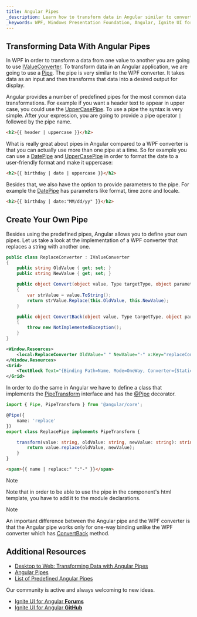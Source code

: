 ```yaml
---
title: Angular Pipes
_description: Learn how to transform data in Angular similar to converters in WPF.
_keywords: WPF, Windows Presentation Foundation, Angular, Ignite UI for Angular, Pipe, Converter
---
```


## Transforming Data With Angular Pipes

In WPF in order to transform a data from one value to another you are going to use [IValueConverter](https://docs.microsoft.com/en-us/dotnet/api/system.windows.data.ivalueconverter?view=netframework-4.8). To transform data in an Angular application, we are going to use a [Pipe](https://angular.io/api/core/Pipe). The pipe is very similar to the WPF converter. It takes data as an input and then transforms that data into a desired output for display.

Angular provides a number of predefined pipes for the most common data transformations. For example if you want a header text to appear in upper case, you could use the [UpperCasePipe](https://angular.io/api/common/UpperCasePipe). To use a pipe the syntax is very simple. After your expression, you are going to provide a pipe operator `|` followed by the pipe name.

```html
<h2>{{ header | uppercase }}</h2>
```

What is really great about pipes in Angular compared to a WPF converter is that you can actually use more than one pipe at a time. So for example you can use a [DatePipe](https://angular.io/api/common/DatePipe) and [UpperCasePipe](https://angular.io/api/common/UpperCasePipe) in order to format the date to a user-friendly format and make it uppercase:

```html
<h2>{{ birthday | date | uppercase }}</h2>
```

Besides that, we also have the option to provide parameters to the pipe. For example the [DatePipe](https://angular.io/api/common/DatePipe) has parameters like format, time zone and locale.

```html
<h2>{{ birthday | date:"MM/dd/yy" }}</h2>
```

## Create Your Own Pipe

Besides using the predefined pipes, Angular allows you to define your own pipes. Let us take a look at the implementation of a WPF converter that replaces a string with another one.

```csharp
public class ReplaceConverter : IValueConverter
{
    public string OldValue { get; set; }
    public string NewValue { get; set; }

    public object Convert(object value, Type targetType, object parameter, CultureInfo culture)
    {
        var strValue = value.ToString();
        return strValue.Replace(this.OldValue, this.NewValue);
    }

    public object ConvertBack(object value, Type targetType, object parameter, CultureInfo culture)
    {
        throw new NotImplementedException();
    }
}
```

```xml
<Window.Resources>
    <local:ReplaceConverter OldValue=" " NewValue="-" x:Key="replaceConverter"></local:ReplaceConverter>
</Window.Resources>
<Grid>
    <TextBlock Text="{Binding Path=Name, Mode=OneWay, Converter={StaticResource replaceConverter}}"></TextBlock>
</Grid>
```

In order to do the same in Angular we have to define a class that implements the [PipeTransform](https://angular.io/api/core/PipeTransform) interface and has the [@Pipe](https://angular.io/api/core/Pipe) decorator.

```typescript
import { Pipe, PipeTransform } from '@angular/core';

@Pipe({
    name: 'replace'
})
export class ReplacePipe implements PipeTransform {

    transform(value: string, oldValue: string, newValue: string): string {
        return value.replace(oldValue, newValue);
    }
}
```

```html
<span>{{ name | replace:" ":"-" }}</span>
```
> [!NOTE]
> Note that in order to be able to use the pipe in the component's html template, you have to add it to the module declarations.

> [!NOTE]
> An important difference between the Angular pipe and the WPF converter is that the Angular pipe works only for one-way binding unlike the WPF converter which has [ConvertBack](https://docs.microsoft.com/en-us/dotnet/api/system.windows.data.ivalueconverter.convertback?view=netframework-4.8) method.

## Additional Resources
* [Desktop to Web: Transforming Data with Angular Pipes](https://www.youtube.com/watch?v=Gmz5kio50FE&list=PLG8rj6Rr0BU-AqcJMuwggKy0GMIkjkt3j&index=9)
* [Angular Pipes](https://angular.io/guide/pipes)
* [List of Predefined Angular Pipes](https://angular.io/api?type=pipe)

<div class="divider--half"></div>
Our community is active and always welcoming to new ideas.

* [Ignite UI for Angular **Forums**](https://www.infragistics.com/community/forums/f/ignite-ui-for-angular)
* [Ignite UI for Angular **GitHub**](https://github.com/IgniteUI/igniteui-angular)